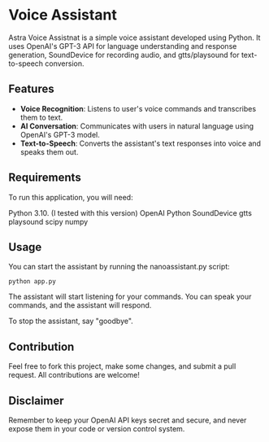 # Voice Assistant
Astra Voice Assistnat is a simple voice assistant developed using Python. It uses OpenAI's GPT-3 API for language understanding and response generation, SoundDevice for recording audio, and gtts/playsound for text-to-speech conversion.

## Features
- **Voice Recognition**: Listens to user's voice commands and transcribes them to text.
- **AI Conversation**: Communicates with users in natural language using OpenAI's GPT-3 model.
- **Text-to-Speech**: Converts the assistant's text responses into voice and speaks them out.

## Requirements
To run this application, you will need:  

Python 3.10. (I tested with this version)
OpenAI Python
SoundDevice
gtts
playsound
scipy
numpy


## Usage
You can start the assistant by running the nanoassistant.py script:

```
python app.py
```

The assistant will start listening for your commands. You can speak your commands, and the assistant will respond. 

To stop the assistant, say "goodbye".

## Contribution
Feel free to fork this project, make some changes, and submit a pull request. All contributions are welcome!

## Disclaimer
Remember to keep your OpenAI API keys secret and secure, and never expose them in your code or version control system.
